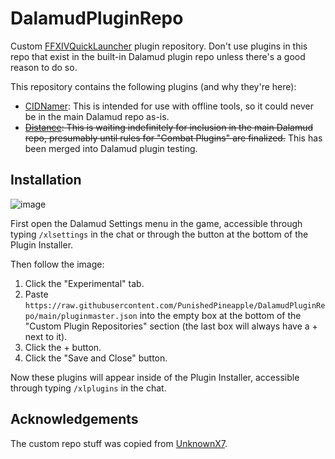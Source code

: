 # DalamudPluginRepo
Custom [FFXIVQuickLauncher](https://github.com/goaaats/FFXIVQuickLauncher) plugin repository.  Don't use plugins in this repo that exist in the built-in Dalamud plugin repo unless there's a good reason to do so.

This repository contains the following plugins (and why they're here):
* [CIDNamer](https://github.com/PunishedPineapple/CIDNamer): This is intended for use with offline tools, so it could never be in the main Dalamud repo as-is.
* ~~[Distance](https://github.com/PunishedPineapple/Distance): This is waiting indefinitely for inclusion in the main Dalamud repo, presumably until rules for "Combat Plugins" are finalized.~~ This has been merged into Dalamud plugin testing.

## Installation
![image](https://user-images.githubusercontent.com/50609717/163707555-e3e8a9cf-fea6-4a39-93f9-e9a98f2c1157.png)

First open the Dalamud Settings menu in the game, accessible through typing `/xlsettings` in the chat or through the button at the bottom of the Plugin Installer.

Then follow the image:
1. Click the "Experimental" tab.
2. Paste `https://raw.githubusercontent.com/PunishedPineapple/DalamudPluginRepo/main/pluginmaster.json` into the empty box at the bottom of the "Custom Plugin Repositories" section (the last box will always have a + next to it).
3. Click the + button.
4. Click the "Save and Close" button.

Now these plugins will appear inside of the Plugin Installer, accessible through typing `/xlplugins` in the chat.

## Acknowledgements
The custom repo stuff was copied from [UnknownX7](https://github.com/UnknownX7/DalamudPluginRepo).
